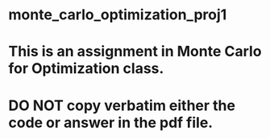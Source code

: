 # monte_carlo_optimization_proj1
# This is an assignment in Monte Carlo for Optimization class.
# DO NOT copy verbatim either the code or answer in the pdf file.